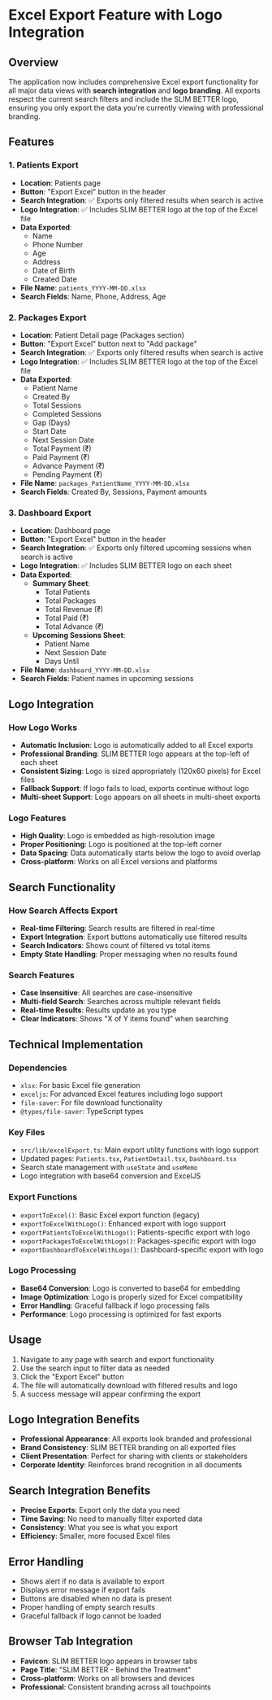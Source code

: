 # Excel Export Feature with Logo Integration

## Overview
The application now includes comprehensive Excel export functionality for all major data views with **search integration** and **logo branding**. All exports respect the current search filters and include the SLIM BETTER logo, ensuring you only export the data you're currently viewing with professional branding.

## Features

### 1. Patients Export
- **Location**: Patients page
- **Button**: "Export Excel" button in the header
- **Search Integration**: ✅ Exports only filtered results when search is active
- **Logo Integration**: ✅ Includes SLIM BETTER logo at the top of the Excel file
- **Data Exported**:
  - Name
  - Phone Number
  - Age
  - Address
  - Date of Birth
  - Created Date
- **File Name**: `patients_YYYY-MM-DD.xlsx`
- **Search Fields**: Name, Phone, Address, Age

### 2. Packages Export
- **Location**: Patient Detail page (Packages section)
- **Button**: "Export Excel" button next to "Add package"
- **Search Integration**: ✅ Exports only filtered results when search is active
- **Logo Integration**: ✅ Includes SLIM BETTER logo at the top of the Excel file
- **Data Exported**:
  - Patient Name
  - Created By
  - Total Sessions
  - Completed Sessions
  - Gap (Days)
  - Start Date
  - Next Session Date
  - Total Payment (₹)
  - Paid Payment (₹)
  - Advance Payment (₹)
  - Pending Payment (₹)
- **File Name**: `packages_PatientName_YYYY-MM-DD.xlsx`
- **Search Fields**: Created By, Sessions, Payment amounts

### 3. Dashboard Export
- **Location**: Dashboard page
- **Button**: "Export Excel" button in the header
- **Search Integration**: ✅ Exports only filtered upcoming sessions when search is active
- **Logo Integration**: ✅ Includes SLIM BETTER logo on each sheet
- **Data Exported**:
  - **Summary Sheet**:
    - Total Patients
    - Total Packages
    - Total Revenue (₹)
    - Total Paid (₹)
    - Total Advance (₹)
  - **Upcoming Sessions Sheet**:
    - Patient Name
    - Next Session Date
    - Days Until
- **File Name**: `dashboard_YYYY-MM-DD.xlsx`
- **Search Fields**: Patient names in upcoming sessions

## Logo Integration

### How Logo Works
- **Automatic Inclusion**: Logo is automatically added to all Excel exports
- **Professional Branding**: SLIM BETTER logo appears at the top-left of each sheet
- **Consistent Sizing**: Logo is sized appropriately (120x60 pixels) for Excel files
- **Fallback Support**: If logo fails to load, exports continue without logo
- **Multi-sheet Support**: Logo appears on all sheets in multi-sheet exports

### Logo Features
- **High Quality**: Logo is embedded as high-resolution image
- **Proper Positioning**: Logo is positioned at the top-left corner
- **Data Spacing**: Data automatically starts below the logo to avoid overlap
- **Cross-platform**: Works on all Excel versions and platforms

## Search Functionality

### How Search Affects Export
- **Real-time Filtering**: Search results are filtered in real-time
- **Export Integration**: Export buttons automatically use filtered results
- **Search Indicators**: Shows count of filtered vs total items
- **Empty State Handling**: Proper messaging when no results found

### Search Features
- **Case Insensitive**: All searches are case-insensitive
- **Multi-field Search**: Searches across multiple relevant fields
- **Real-time Results**: Results update as you type
- **Clear Indicators**: Shows "X of Y items found" when searching

## Technical Implementation

### Dependencies
- `xlsx`: For basic Excel file generation
- `exceljs`: For advanced Excel features including logo support
- `file-saver`: For file download functionality
- `@types/file-saver`: TypeScript types

### Key Files
- `src/lib/excelExport.ts`: Main export utility functions with logo support
- Updated pages: `Patients.tsx`, `PatientDetail.tsx`, `Dashboard.tsx`
- Search state management with `useState` and `useMemo`
- Logo integration with base64 conversion and ExcelJS

### Export Functions
- `exportToExcel()`: Basic Excel export function (legacy)
- `exportToExcelWithLogo()`: Enhanced export with logo support
- `exportPatientsToExcelWithLogo()`: Patients-specific export with logo
- `exportPackagesToExcelWithLogo()`: Packages-specific export with logo
- `exportDashboardToExcelWithLogo()`: Dashboard-specific export with logo

### Logo Processing
- **Base64 Conversion**: Logo is converted to base64 for embedding
- **Image Optimization**: Logo is properly sized for Excel compatibility
- **Error Handling**: Graceful fallback if logo processing fails
- **Performance**: Logo processing is optimized for fast exports

## Usage
1. Navigate to any page with search and export functionality
2. Use the search input to filter data as needed
3. Click the "Export Excel" button
4. The file will automatically download with filtered results and logo
5. A success message will appear confirming the export

## Logo Integration Benefits
- **Professional Appearance**: All exports look branded and professional
- **Brand Consistency**: SLIM BETTER branding on all exported files
- **Client Presentation**: Perfect for sharing with clients or stakeholders
- **Corporate Identity**: Reinforces brand recognition in all documents

## Search Integration Benefits
- **Precise Exports**: Export only the data you need
- **Time Saving**: No need to manually filter exported data
- **Consistency**: What you see is what you export
- **Efficiency**: Smaller, more focused Excel files

## Error Handling
- Shows alert if no data is available to export
- Displays error message if export fails
- Buttons are disabled when no data is present
- Proper handling of empty search results
- Graceful fallback if logo cannot be loaded

## Browser Tab Integration
- **Favicon**: SLIM BETTER logo appears in browser tabs
- **Page Title**: "SLIM BETTER - Behind the Treatment"
- **Cross-platform**: Works on all browsers and devices
- **Professional**: Consistent branding across all touchpoints
